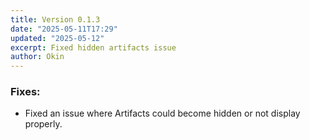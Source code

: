 ```yaml
---
title: Version 0.1.3
date: "2025-05-11T17:29"
updated: "2025-05-12"
excerpt: Fixed hidden artifacts issue
author: Okin
---
```


### Fixes:
- Fixed an issue where Artifacts could become hidden or not display properly.
